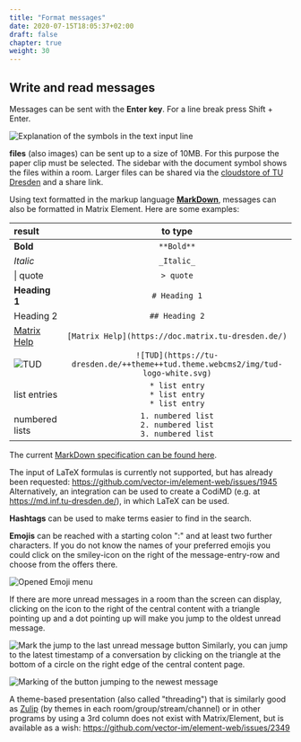 ```yaml
---
title: "Format messages"
date: 2020-07-15T18:05:37+02:00
draft: false
chapter: true
weight: 30
---
```


## Write and read messages

Messages can be sent with the **Enter key**. For a line break press Shift + Enter.

![Explanation of the symbols in the text input line](/images/01_Textformatting_en.png)

**files** (also images) can be sent up to a size of 10MB. For this purpose the paper clip must be selected. The sidebar with the document symbol shows the files within a room. Larger files can be shared via the [cloudstore of TU Dresden](https://cloudstore.zih.tu-dresden.de) and a share link.

Using text formatted in the markup language [**MarkDown**](https://de.wikipedia.org/wiki/Markdown), messages can also be formatted in Matrix Element. Here are some examples:

| result | to type |
|:------------------------------------------------------------------------------- |:-------------------------------------------------------------------------------------:|
| **Bold**                                                                        | ```**Bold**```                                                                        |
| *Italic*                                                                        | ```_Italic_```                                                                        |
| \| quote                                                                        | ```> quote```                                                                         |
| **Heading 1**                                                                   | ```# Heading 1```                                                                     |
| Heading 2                                                                       | ```## Heading 2```                                                                    |
| [Matrix Help](https://doc.matrix.tu-dresden.de/)                                | ```[Matrix Help](https://doc.matrix.tu-dresden.de/)```                                |
| ![TUD](https://tu-dresden.de/++theme++tud.theme.webcms2/img/tud-logo-white.svg) | ```![TUD](https://tu-dresden.de/++theme++tud.theme.webcms2/img/tud-logo-white.svg)``` |
| list entries                                                                    | ```* list entry```<br/>```* list entry```<br/>```* list entry```<br/>                 |
| numbered lists                                                                  | ```1. numbered list```<br/>```2. numbered list```<br/>```3. numbered list```<br/>     |

The current [MarkDown specification can be found here](https://spec.commonmark.org/current/).

The input of LaTeX formulas is currently not supported, but has already been requested: https://github.com/vector-im/element-web/issues/1945
Alternatively, an integration can be used to create a CodiMD (e.g. at https://md.inf.tu-dresden.de/), in which LaTeX can be used.

**Hashtags** can be used to make terms easier to find in the search.

**Emojis** can be reached with a starting colon ":" and at least two further characters. If you do not know the names of your preferred emojis you could click on the smiley-icon on the right of the message-entry-row and choose from the offers there.

![Opened Emoji menu](/images/14_Direktnachricht14.webp)

If there are more unread messages in a room than the screen can display, clicking on the icon to the right of the central content with a triangle pointing up and a dot pointing up will make you jump to the oldest unread message.

![Mark the jump to the last unread message button](/images/18_Sprung_hoch.webp)
Similarly, you can jump to the latest timestamp of a conversation by clicking on the triangle at the bottom of a circle on the right edge of the central content page.

![Marking of the button jumping to the newest message](/images/18_Sprung_nach_unten.webp)

A theme-based presentation (also called "threading") that is similarly good as [Zulip](https://en.wikipedia.org/wiki/Zulip) (by themes in each room/group/stream/channel) or in other programs by using a 3rd column does not exist with Matrix/Element, but is available as a wish: https://github.com/vector-im/element-web/issues/2349
